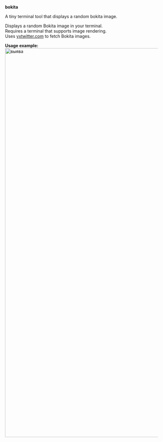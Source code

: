 **bokita**

A tiny terminal tool that displays a random bokita image.

Displays a random Bokita image in your terminal.  
Requires a terminal that supports image rendering.  
Uses [yxtwitter.com](https://yxtwitter.com) to fetch Bokita images.

**Usage example:**
<img width="1176" height="1280" alt="выява" src="https://github.com/user-attachments/assets/cde3800d-8fe6-482f-adf3-1d8548f04250" />
